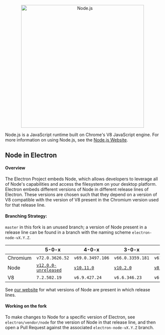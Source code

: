 <p align="center">
  <a href="https://nodejs.org/">
    <img
      alt="Node.js"
      src="https://nodejs.org/static/images/logo-light.svg"
      width="400"
    />
  </a>
</p>

Node.js is a JavaScript runtime built on Chrome's V8 JavaScript engine. For
more information on using Node.js, see the
[Node.js Website](https://nodejs.org/).

## Node in Electron

#### Overview 

The Electron Project embeds Node, which allows developers to leverage all of Node's capabilities and access the filesystem on your desktop platform. Electron embeds different versions of Node in different release lines of Electron. These versions are chosen such that they depend on a version of V8 compatible with the version of V8 present in the Chromium version used for that release line.

#### Branching Strategy:
`master` in this fork is an unused branch; a version of Node present in a release line can be found in a branch with the naming scheme
`electron-node-vX.Y.Z`.

|  | 5-0-x | 4-0-x | 3-0-x | 2-0-x | 1-8-x | 1-7-x |
|---|---|---|---|---|---|---|
| Chromium | `v72.0.3626.52` | `v69.0.3497.106` | `v66.0.3359.181` | `v61.0.3163.100` | `v59.0.3071.115` | `v58.0.3029.110` |
| Node | [`v12.0.0-unreleased`][node50x] | [`v10.11.0`][node40x] | [`v10.2.0`][node30x] | [`v8.9.3`][node20x] | [`v8.2.1`][node18x] | [`v7.9.0`][node17x] |
| V8 | `7.2.502.19` | `v6.9.427.24` | `v6.6.346.23` | `v6.1.534.36` | `v5.8.283.38` | `v5.5.372.40` |

See [our website](https://electronjs.org) for what versions of Node are present in which release lines.

#### Working on the fork

To make changes to Node for a specific version of Electron, see `electron/vendor/node` for the version of Node in that release line, and then open a Pull Request against the associated `electron-node-vX.Y.Z` branch.

[node17x]: https://github.com/electron/node/tree/electron-node-v7.9.0
[node18x]: https://github.com/electron/node/tree/electron-node-v8.2.1
[node20x]: https://github.com/electron/node/tree/electron-node-v8.9.3
[node30x]: https://github.com/electron/node/tree/electron-node-v10.2.0
[node40x]: https://github.com/electron/node/tree/electron-node-v10.11.0-V8-6.9
[node50x]: https://github.com/electron/node/tree/electron-node-canary
